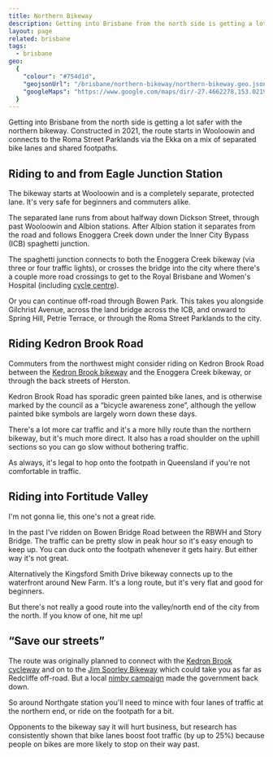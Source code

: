 ```yaml
---
title: Northern Bikeway
description: Getting into Brisbane from the north side is getting a lot safer with the northern bikeway.
layout: page
related: brisbane
tags:
  - brisbane
geo:
  {
    "colour": "#754d1d",
    "geojsonUrl": "/brisbane/northern-bikeway/northern-bikeway.geo.json",
    "googleMaps": "https://www.google.com/maps/dir/-27.4662278,153.0219514/-27.41683,153.0441/@-27.4414371,153.0194818,13.81z/data=!4m2!4m1!3e1?entry=ttu",
  }
---
```


Getting into Brisbane from the north side is getting a lot safer with the northern bikeway. Constructed in 2021, the route starts in Wooloowin and connects to the Roma Street Parklands via the Ekka on a mix of separated bike lanes and shared footpaths.

## Riding to and from Eagle Junction Station

The bikeway starts at Wooloowin and is a completely separate, protected lane. It's very safe for beginners and commuters alike.

The separated lane runs from about halfway down Dickson Street, through past Wooloowin and Albion stations. After Albion station it separates from the road and follows Enoggera Creek down under the Inner City Bypass (ICB) spaghetti junction.

The spaghetti junction connects to both the Enoggera Creek bikeway (via three or four traffic lights), or crosses the bridge into the city where there's a couple more road crossings to get to the Royal Brisbane and Women's Hospital (including [cycle centre](/brisbane-city/cycle-centres/)).

Or you can continue off-road through Bowen Park. This takes you alongside Gilchrist Avenue, across the land bridge across the ICB, and onward to Spring Hill, Petrie Terrace, or through the Roma Street Parklands to the city.

## Riding Kedron Brook Road

Commuters from the northwest might consider riding on Kedron Brook Road between the [Kedron Brook bikeway](/day-trips/kedron-brook-cycleway/) and the Enoggera Creek bikeway, or through the back streets of Herston.

Kedron Brook Road has sporadic green painted bike lanes, and is otherwise marked by the council as a “bicycle awareness zone”, although the yellow painted bike symbols are largely worn down these days.

There's a lot more car traffic and it's a more hilly route than the northern bikeway, but it's much more direct. It also has a road shoulder on the uphill sections so you can go slow without bothering traffic.

As always, it's legal to hop onto the footpath in Queensland if you're not comfortable in traffic.

## Riding into Fortitude Valley

I'm not gonna lie, this one's not a great ride.

In the past I've ridden on Bowen Bridge Road between the RBWH and Story Bridge. The traffic can be pretty slow in peak hour so it's easy enough to keep up. You can duck onto the footpath whenever it gets hairy. But either way it's not great.

Alternatively the Kingsford Smith Drive bikeway connects up to the waterfront around New Farm. It's a long route, but it's very flat and good for beginners.

But there's not really a good route into the valley/north end of the city from the north. If you know of one, hit me up!

## “Save our streets”

The route was originally planned to connect with the [Kedron Brook cycleway](/day-trips/kedron-brook-cycleway/) and on to the [Jim Soorley Bikeway](/day-trips/kedron-brook-cycleway/jim-soorley-bikeway/) which could take you as far as Redcliffe off-road. But a local [nimby campaign](https://www.abc.net.au/news/2022-04-29/brisbane-north-bikeway-stage-5-more-congestion-plan/101022112) made the government back down.

So around Northgate station you'll need to mince with four lanes of traffic at the northern end, or ride on the footpath for a bit.

Opponents to the bikeway say it will hurt business, but research has consistently shown that bike lanes boost foot traffic (by up to 25%) because people on bikes are more likely to stop on their way past.
